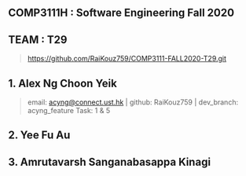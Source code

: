 ## COMP3111H : Software Engineering Fall 2020

## TEAM : T29
> https://github.com/RaiKouz759/COMP3111-FALL2020-T29.git

## 1. Alex Ng Choon Yeik
> email: acyng@connect.ust.hk | github: RaiKouz759 | dev_branch: acyng_feature
> Task: 1 & 5


## 2. Yee Fu Au


## 3. Amrutavarsh Sanganabasappa Kinagi
		 